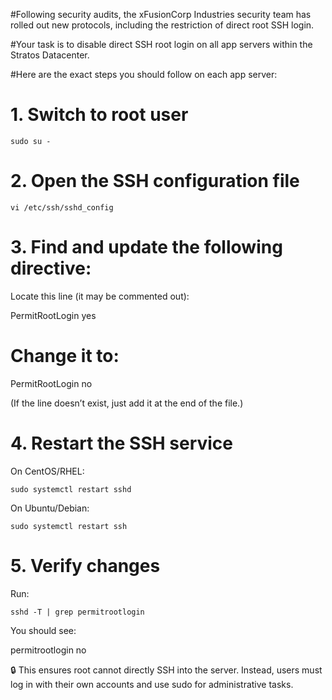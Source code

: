 #Following security audits, the xFusionCorp Industries security team has rolled out new protocols, including the restriction of direct root SSH login. 

#Your task is to disable direct SSH root login on all app servers within the Stratos Datacenter.

#Here are the exact steps you should follow on each app server:

# 1. Switch to root user
```
sudo su -
```
# 2. Open the SSH configuration file
```
vi /etc/ssh/sshd_config
```
# 3. Find and update the following directive:

Locate this line (it may be commented out):

PermitRootLogin yes


# Change it to:

PermitRootLogin no


(If the line doesn’t exist, just add it at the end of the file.)

# 4. Restart the SSH service

On CentOS/RHEL:
```
sudo systemctl restart sshd
```

On Ubuntu/Debian:
```
sudo systemctl restart ssh
```
# 5. Verify changes

Run:
```
sshd -T | grep permitrootlogin
```

You should see:

permitrootlogin no


🔒 This ensures root cannot directly SSH into the server. Instead, users must log in with their own accounts and use sudo for administrative tasks.